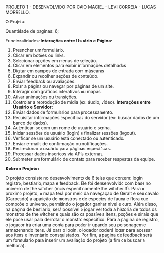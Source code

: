 PROJETO 1 - DESENVOLVIDO POR CAIO MACIEL - LEVI CORREIA - LUCAS MORRELLO.

O Projeto:

Quantidade de paginas: 6;

Funcionalidades:
**Interações entre Usuário e Página:**
1. Preencher um formulário.
2. Clicar em botões ou links.
3. Selecionar opções em menus de seleção.
7. Clicar em elementos para exibir informações detalhadas
8. Digitar em campos de entrada com máscaras
9. Expandir ou recolher seções de conteúdo.
11. Enviar feedback ou avaliações.
13. Rolar a página ou navegar por páginas de um site.
21. Interagir com gráficos interativos ou mapas
23. Ativar animações ou transições.
26. Controlar a reprodução de mídia (ex: áudio, vídeo).
**Interações entre Usuário e Servidor:**
1. Enviar dados de formulários para processamento.
2. Requisitar informações específicas do servidor (ex: buscar dados de um banco de dados).
4. Autenticar-se com um nome de usuário e senha.
6. Iniciar sessões de usuário (login) e finalizar sessões (logout).
14. Verificar se um usuário está conectado ou autenticado.
16. Enviar e-mails de confirmação ou notificações.
18. Redirecionar o usuário para páginas específicas.
21. Processar dados inseridos via APIs externas.
34. Submeter um formulário de contato para receber respostas da equipe.


**Sobre o Projeto:**

O projeto consiste no desenvolvimento de 6 telas que contem: login, registro, bestiario, mapa e feedback.
Ele foi densenvolvido com base no universo de the witcher (mais especificamente the witcher 3). Para o proximo projeto, o mapa 
terá por meio da navegaçao de Geralt e seu cavalo (Carpeado) a aparição de monstros e de especies de fauna e flora que compoõe o universo, permitindo o jogador ganhar nivel e ouro.
Além disso, na pagina de bestiario, será possível o jogar ver toda a historia de todos os monstros de the witcher e quais são os possíveis itens, poções e sinais que ele pode usar para derrotar o monstro especifico.
Para a pagina de registro, o jogador irá criar uma conta para poder ir upando seu personagem e armazenando itens. Já para o login, o jogador poderá logar para acessar aos itens e inventario consquistados. Por fim, a pagina de feedback será um formulario para inserir um avaliação do projeto (a fim de buscar a melhoria).
